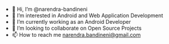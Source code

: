 - 👋 Hi, I’m @narendra-bandineni
- 👀 I’m interested in Android and Web Application Development
- 🌱 I’m currently working as an Android Developer
- 💞️ I’m looking to collaborate on Open Source Projects
- 📫 How to reach me narendra.bandineni@gmail.com

<!---
narendra-bandineni/narendra-bandineni is a ✨ special ✨ repository because its `README.md` (this file) appears on your GitHub profile.
You can click the Preview link to take a look at your changes.
--->

